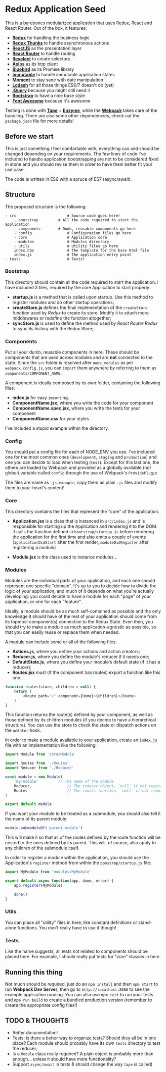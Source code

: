 # Redux Application Seed

This is a barebones modularized application that uses Redux, React and React Router. Out of the box, it features:

- **[Redux](https://github.com/reactjs/redux)** for handling the business logic
- **[Redux Thunks](https://github.com/gaearon/redux-thunk)** to handle asynchronous actions
- **[ReactJS](https://facebook.github.io/react/)** as the presentation layer
- **[React Router](https://github.com/reactjs/react-router)** to handle routing
- **[Reselect](https://github.com/reactjs/reselect)** to create selectors
- **[Axios](https://github.com/mzabriskie/axios)** as its http client
- **[Bluebird](https://github.com/petkaantonov/bluebird)** as its Promise library
- **[Immutable](https://facebook.github.io/immutable-js/)** to handle immutable application states
- **[Moment](http://momentjs.com/)** to stay sane with date manipulation
- **[Lodash](https://lodash.com/)** for all those things ES6/7 doesn't do (yet)
- **[jQuery](https://jquery.com/)** because you might still need it
- **[Bootstrap](https://getbootstrap.com/)** to have a nice base style  
- **[Font Awesome](http://fontawesome.io/)** because it's awesome

Testing is done with **[Tape](https://github.com/substack/tape)** + **[Enzyme](https://github.com/airbnb/enzyme)**, while the **[Webpack](https://webpack.github.io/)** takes care of the bundling. There are also some other dependencies, check out the `package.json` file for more details!

## Before we start

This is just something I feel comfortable with, everything can and should be changed depending on your requirements. The few lines of code I've included to handle application bootstrapping are not to be considered fixed in stone and you should revise them in order to have them better fit your use case.

The code is written in ES6 with a spruce of ES7 (async/await).

## Structure

The proposed structure is the following:

```
- src 						# Source code goes here!
	- bootstrap			# All the code required to start the application
	- components		# Dumb, reusable components go here
	- config				# Configuration files go here
	- core					# Application core
	- modules				# Modules directory
	- utils 				# Utility files go here
	index.hbs				# The template for the base html file
	index.js				# The application entry point
- tests						# Tests!
```

### Bootstrap

This directory should contain all the code required to start the application. I have included 3 files, required by the core Application to start properly:

- **startup.js** is a method that is called upon startup. Use this method to register modules and do other startup operations;
- **createStore.js** defines the final implementation of the `createStore` function used by _Redux_ to create its store. Modify it to attach more middlewares or redefine the function altogether;
- **syncStore.js** is used to define the method used by _React Router Redux_ to sync its history with the Redux Store;

### Components

Put all your dumb, reusable components in here. These should be components that are used across modules and are **not** connected to the state. Since the `src` folder is resolved after `node_modules` as per `webpack.config.js`, you can `import` them anywhere by referring to them as `components/COMPONENT_NAME`.

A component is ideally composed by its own folder, containing the following files:

- **index.js** for easy `import`ing.
- **ComponentName.jsx**, where you write the code for your component
- **ComponentName.spec.jsx**, where you write the tests for your component
- **ComponentName.css** for your styles

I've included a stupid example within the directory.

### Config

You should put a config file for each of NODE_ENV you use. I've included one for the most common ones (`development`, `staging` and `production`) and one you can decide to load when testing (`test`). Except for this last one, the others are loaded by Webpack and provided as a globally available (not global) variable called `config` through the use of Webpack's `ProvidePlugin`.

The files are name as `.js.example`, copy them as plain `.js` files and modify them to your heart's content!

### Core

This directory contains the files that represent the "core" of the application.

- **Application.jsx** is a class that is instanced in `src/index.js` and is responsible for starting up the Application and rendering it to the DOM. It calls the function defined in `bootstrap/startup.js` before rendering the application for the first time and also emits a couple of events (`applicationDidStart` after the first render, `moduleDidRegister` after registering a module)

- **Module.jsx** is the class used to instance modules...

### Modules

Modules are the individual parts of your application, and each one should represent one specific "domain". It's up to you to decide how to divide the logic of your application, and much of it depends on what you're actually developing: you could decide to have a module for each "page" of your application, or one for each "feature".

Ideally, a module should be as much self-contained as possible and the only knowledge it should have of the rest of your application should come from its topmost component(s) connection to the Redux State. Even then, you should try to make a module as much application-agnostic as possible, so that you can easily reuse or replace them when needed.

A module can include some or all of the following files:

- **Actions.js**, where you define your actions and action creators;
- **Reducer.js**, where you define the module's reducer if it needs one;
- **DefaultState.js**, where you define your module's default state (if it has a reducer);
- **Routes.jsx** must (if the component has routes) export a function like this one:

```javascript
function routes(store, children = null) {
	return (
        <Route path="/" component={Home}>{children}</Route>
    )
}
```

This function returns the route(s) defined by your component, as well as those defined by its children modules (if you decide to have a hierarchical structure). You can use the store to check the state or dispatch actions on the `onEnter` hook.

In order to make a module available to your application, create an `index.js` file with an implementation like the following:

```javascript
import Module from 'core/Module'

import Routes from './Routes'
import Reducer from './Reducer'

const module = new Module(
	'my-module'			// The name of the module
	Reducer,				// The reducer object, `null` if not required
	Routes					// The routes function, `null` if not required
)

export default module
```

If you want your module to be treated as a submodule, you should also tell it the name of its parent module:

```javascript
module.submoduleOf('parent-module')
```

This will make it so that all of the routes defined by the route function will be nested to the ones defined by its parent. This will, of course, also apply to any children of the submodule itself.

In order to register a module within the application, you should use the Application's `register` method from within the `boostrap/startup.js` file:

```javascript
import MyModule from 'modules/MyModule'

export default async function(app, done, error) {
	app.register(MyModule)

	done()
}
```

### Utils

You can place all "utility" files in here, like constant definitions or stand-alone functions. You don't really have to use it though!

### Tests

Like the name suggests, all tests not related to components should be placed here. For example, I should really put tests for "core" classes in here.

## Running this thing

Not much should be required, just do an `npm install` and then `npm start` to run **Webpack Dev Server**, then go to `http://localhost:8086` to see the example application running. You can also use `npm test` to run your tests and `npm run build` to create a bundled production version (remember to create the appropriate config files!)

## TODO & THOUGHTS

- Better documentation!
- Tests: is there a better way to organize tests? Should they all be in one place? Each module should probably have its own `tests` directory to test the reducer;
- Is a `Module` class really required? A plain object is probably more than enough... unless it should have more functionality?
- Support `async/await` in tests (I should change the way `tape` is called)

